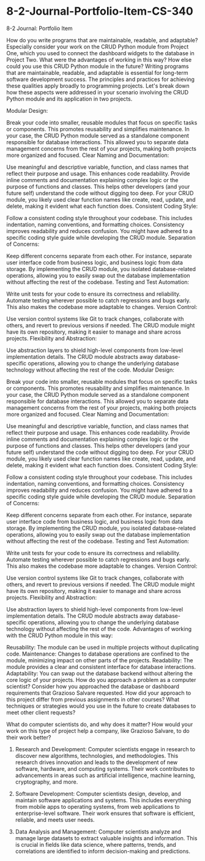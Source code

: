 # 8-2-Journal-Portfolio-Item-CS-340
8-2 Journal: Portfolio Item

How do you write programs that are maintainable, readable, and adaptable? Especially consider your work on the CRUD Python module from Project One, which you used to connect the dashboard widgets to the database in Project Two. What were the advantages of working in this way? How else could you use this CRUD Python module in the future?
Writing programs that are maintainable, readable, and adaptable is essential for long-term software development success. The principles and practices for achieving these qualities apply broadly to programming projects. Let's break down how these aspects were addressed in your scenario involving the CRUD Python module and its application in two projects.

Modular Design:

Break your code into smaller, reusable modules that focus on specific tasks or components. This promotes reusability and simplifies maintenance.
In your case, the CRUD Python module served as a standalone component responsible for database interactions. This allowed you to separate data management concerns from the rest of your projects, making both projects more organized and focused.
Clear Naming and Documentation:

Use meaningful and descriptive variable, function, and class names that reflect their purpose and usage. This enhances code readability.
Provide inline comments and documentation explaining complex logic or the purpose of functions and classes. This helps other developers (and your future self) understand the code without digging too deep.
For your CRUD module, you likely used clear function names like create, read, update, and delete, making it evident what each function does.
Consistent Coding Style:

Follow a consistent coding style throughout your codebase. This includes indentation, naming conventions, and formatting choices.
Consistency improves readability and reduces confusion. You might have adhered to a specific coding style guide while developing the CRUD module.
Separation of Concerns:

Keep different concerns separate from each other. For instance, separate user interface code from business logic, and business logic from data storage.
By implementing the CRUD module, you isolated database-related operations, allowing you to easily swap out the database implementation without affecting the rest of the codebase.
Testing and Test Automation:

Write unit tests for your code to ensure its correctness and reliability.
Automate testing wherever possible to catch regressions and bugs early. This also makes the codebase more adaptable to changes.
Version Control:

Use version control systems like Git to track changes, collaborate with others, and revert to previous versions if needed.
The CRUD module might have its own repository, making it easier to manage and share across projects.
Flexibility and Abstraction:

Use abstraction layers to shield high-level components from low-level implementation details.
The CRUD module abstracts away database-specific operations, allowing you to change the underlying database technology without affecting the rest of the code.
Modular Design:

Break your code into smaller, reusable modules that focus on specific tasks or components. This promotes reusability and simplifies maintenance.
In your case, the CRUD Python module served as a standalone component responsible for database interactions. This allowed you to separate data management concerns from the rest of your projects, making both projects more organized and focused.
Clear Naming and Documentation:

Use meaningful and descriptive variable, function, and class names that reflect their purpose and usage. This enhances code readability.
Provide inline comments and documentation explaining complex logic or the purpose of functions and classes. This helps other developers (and your future self) understand the code without digging too deep.
For your CRUD module, you likely used clear function names like create, read, update, and delete, making it evident what each function does.
Consistent Coding Style:

Follow a consistent coding style throughout your codebase. This includes indentation, naming conventions, and formatting choices.
Consistency improves readability and reduces confusion. You might have adhered to a specific coding style guide while developing the CRUD module.
Separation of Concerns:

Keep different concerns separate from each other. For instance, separate user interface code from business logic, and business logic from data storage.
By implementing the CRUD module, you isolated database-related operations, allowing you to easily swap out the database implementation without affecting the rest of the codebase.
Testing and Test Automation:

Write unit tests for your code to ensure its correctness and reliability.
Automate testing wherever possible to catch regressions and bugs early. This also makes the codebase more adaptable to changes.
Version Control:

Use version control systems like Git to track changes, collaborate with others, and revert to previous versions if needed.
The CRUD module might have its own repository, making it easier to manage and share across projects.
Flexibility and Abstraction:

Use abstraction layers to shield high-level components from low-level implementation details.
The CRUD module abstracts away database-specific operations, allowing you to change the underlying database technology without affecting the rest of the code.
Advantages of working with the CRUD Python module in this way:

Reusability: The module can be used in multiple projects without duplicating code.
Maintenance: Changes to database operations are confined to the module, minimizing impact on other parts of the projects.
Readability: The module provides a clear and consistent interface for database interactions.
Adaptability: You can swap out the database backend without altering the core logic of your projects.
How do you approach a problem as a computer scientist? Consider how you approached the database or dashboard requirements that Grazioso Salvare requested. How did your approach to this project differ from previous assignments in other courses? What techniques or strategies would you use in the future to create databases to meet other client requests?


What do computer scientists do, and why does it matter? How would your work on this type of project help a company, like Grazioso Salvare, to do their work better?
1. Research and Development:
Computer scientists engage in research to discover new algorithms, technologies, and methodologies. This research drives innovation and leads to the development of new software, hardware, and computing systems. Their work contributes to advancements in areas such as artificial intelligence, machine learning, cryptography, and more.

2. Software Development:
Computer scientists design, develop, and maintain software applications and systems. This includes everything from mobile apps to operating systems, from web applications to enterprise-level software. Their work ensures that software is efficient, reliable, and meets user needs.

3. Data Analysis and Management:
Computer scientists analyze and manage large datasets to extract valuable insights and information. This is crucial in fields like data science, where patterns, trends, and correlations are identified to inform decision-making and predictions.

